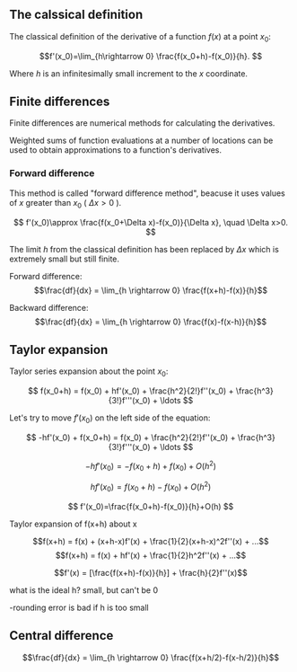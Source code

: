 ## The calssical definition

The classical definition of the derivative of a function $f(x)$ at a point $x_0$:

 $$f'(x_0)=\lim_{h\rightarrow 0} \frac{f(x_0+h)-f(x_0)}{h}. $$

Where $h$ is an infinitesimally small increment to the $x$ coordinate.

## Finite differences 

Finite differences are numerical methods for calculating the derivatives.

Weighted sums of function evaluations at a number of locations can be used to obtain approximations to a function's derivatives.

### Forward difference

This method is called "forward difference method", beacuse it uses values of $x$ greater than $x_0$ ( $\Delta x>0$ ).

$$ f'(x_0)\approx \frac{f(x_0+\Delta x)-f(x_0)}{\Delta x}, \quad \Delta x>0. $$

The limit $h$ from the classical definition has been replaced by $\Delta x$  which is extremely small but still finite.

Forward difference:
$$\frac{df}{dx} = \lim_{h \rightarrow 0} \frac{f(x+h)-f(x)}{h}$$

Backward difference:
$$\frac{df}{dx} = \lim_{h \rightarrow 0} \frac{f(x)-f(x-h)}{h}$$

## Taylor expansion

Taylor series expansion about the point $x_0$:

$$ f(x_0+h) = f(x_0) + hf'(x_0) + \frac{h^2}{2!}f''(x_0) + \frac{h^3}{3!}f'''(x_0) + \ldots $$

Let's try to move $f'(x_0)$ on the left side of the equation:

$$ -hf'(x_0) + f(x_0+h) = f(x_0) + \frac{h^2}{2!}f''(x_0) + \frac{h^3}{3!}f'''(x_0) + \ldots $$

$$ -hf'(x_0) = -f(x_0+h) + f(x_0) +O(h^2)$$

$$ hf'(x_0)=f(x_0+h)-f(x_0) +O(h^2) $$
  
 $$ f'(x_0)=\frac{f(x_0+h)-f(x_0)}{h}+O(h) $$

Taylor expansion of f(x+h) about x

$$f(x+h) = f(x) + (x+h-x)f'(x) + \frac{1}{2}(x+h-x)^2f''(x) + ...$$
$$f(x+h) = f(x) + hf'(x) + \frac{1}{2}h^2f''(x) + ...$$

$$f'(x) = [\frac{f(x+h)-f(x)}{h}] + \frac{h}{2}f''(x)$$

what is the ideal h?
small, but can't be 0

-rounding error is bad if h is too small

## Central difference

$$\frac{df}{dx} = \lim_{h \rightarrow 0} \frac{f(x+h/2)-f(x-h/2)}{h}$$
